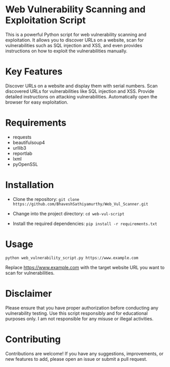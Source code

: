 # Web Vulnerability Scanning and Exploitation Script

This is a powerful Python script for web vulnerability scanning and exploitation. It allows you to discover URLs on a website, scan for vulnerabilities such as SQL injection and XSS, and even provides instructions on how to exploit the vulnerabilities manually.

# Key Features
Discover URLs on a website and display them with serial numbers.
Scan discovered URLs for vulnerabilities like SQL injection and XSS.
Provide detailed instructions on attacking vulnerabilities.
Automatically open the browser for easy exploitation.

# Requirements
- requests
- beautifulsoup4
- urllib3
- reportlab
- lxml
- pyOpenSSL

# Installation
- Clone the repository:
`git clone https://github.com/BhaveshSathiyamurthy/Web_Vul_Scanner.git`

- Change into the project directory:
`cd web-vul-script`

- Install the required dependencies:
`pip install -r requirements.txt`

# Usage
`python web_vulnerability_script.py https://www.example.com`

Replace https://www.example.com with the target website URL you want to scan for vulnerabilities.

# Disclaimer
Please ensure that you have proper authorization before conducting any vulnerability testing. Use this script responsibly and for educational purposes only. I am not responsible for any misuse or illegal activities.

# Contributing
Contributions are welcome! If you have any suggestions, improvements, or new features to add, please open an issue or submit a pull request.
